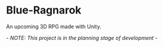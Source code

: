 # Blue-Ragnarok
An upcoming 3D RPG made with Unity.

*- NOTE: This project is in the planning stage of development -*
